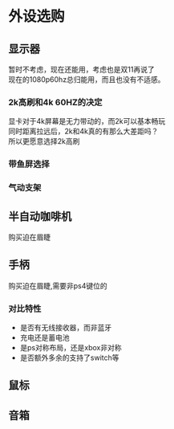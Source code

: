 # 外设选购

## 显示器

暂时不考虑，现在还能用，考虑也是双11再说了  
现在的1080p60hz总归能用，而且也没有不适感。

### 2k高刷和4k 60HZ的决定

显卡对于4k屏幕是无力带动的，而2k可以基本畅玩  
同时距离拉远后，2k和4k真的有那么大差距吗？  
所以更愿意选择2k高刷

### 带鱼屏选择

### 气动支架

## 半自动咖啡机

购买迫在眉睫

## 手柄

购买迫在眉睫,需要非ps4键位的

### 对比特性

* 是否有无线接收器，而非蓝牙
* 充电还是蓄电池
* 是ps对称布局，还是xbox非对称
* 是否额外多余的支持了switch等

## 鼠标

## 音箱